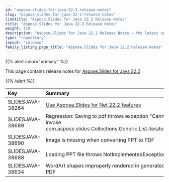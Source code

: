 ```yaml
---
id: "aspose-slides-for-java-22-2-release-notes"
slug: "aspose-slides-for-java-22-2-release-notes"
linktitle: "Aspose.Slides for Java 22.2 Release Notes"
title: "Aspose.Slides for Java 22.2 Release Notes"
weight: 110
description: "Aspose.Slides for Java 22.2 Release Notes – the latest updates and fixes."
type: "repository"
layout: "release"
family_listing_page_title: "Aspose.Slides for Java 22.2 Release Notes"
---
```


{{% alert color="primary" %}} 

This page contains release notes for [Aspose.Slides for Java 22.2](https://releases.aspose.com/java/repo/com/aspose/aspose-slides/22.2/)

{{% /alert %}} 

|**Key**|**Summary**|**Category**|**Related Documentation**|
| :- | :- | :- | :- |
|SLIDESJAVA-38264|[Use Aspose.Slides for Net 22.2 features](/slides/net/release-notes/2022/aspose-slides-for-net-22-2-release-notes/)|Enhancement||
|SLIDESJAVA-38689|Regression: Saving to pdf throws exception "Cannot invoke com.aspose.slides.Collections.Generic.List.iterator()"|Bug|https://docs.aspose.com/slides/java/manage-fonts/|
|SLIDESJAVA-38690|Image is missing when converting PPT to PDF|Bug|https://docs.aspose.com/slides/java/convert-powerpoint-to-pdf/|
|SLIDESJAVA-38688|Loading PPT file throws NotImplementedException|Bug|https://docs.aspose.com/slides/java/open-presentation/|
|SLIDESJAVA-38634|WordArt shapes improperly rendered in generated PDF|Bug|https://docs.aspose.com/slides/java/convert-powerpoint-to-pdf/|


